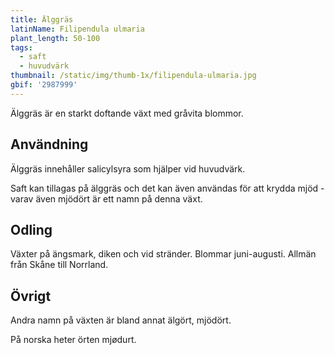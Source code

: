 ```yaml
---
title: Älggräs
latinName: Filipendula ulmaria
plant_length: 50-100
tags:
  - saft
  - huvudvärk
thumbnail: /static/img/thumb-1x/filipendula-ulmaria.jpg
gbif: '2987999'
---
```


Älggräs är en starkt doftande växt med gråvita blommor.

## Användning

Älggräs innehåller salicylsyra som hjälper vid huvudvärk.

Saft kan tillagas på älggräs och det kan även användas för att krydda mjöd - varav även mjödört är ett namn på denna växt.

## Odling

Växter på ängsmark, diken och vid stränder. Blommar juni-augusti. Allmän från Skåne till Norrland.

## Övrigt

Andra namn på växten är bland annat älgört, mjödört.

På norska heter örten mjødurt.
